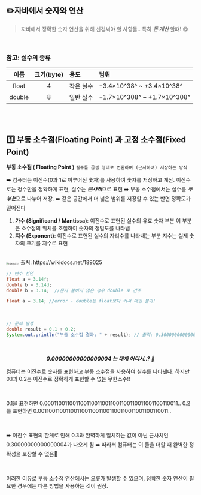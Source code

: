## ✏️자바에서 숫자와 연산

> 자바에서 정확한 숫자 연산을 위해 신경써야 할 사항들..
> 특히 ***돈 계산*** 할떄! 😋

<br/>

### 참고: 실수의 종류

|  이름  | 크기(byte) | 용도      | 범위                        |
| :----: | :--------: | :-------- | :-------------------------- |
| float  |     4      | 작은 실수 | −3.4×10^38^ ~ +3.4×10^38^   |
| double |     8      | 일반 실수 | −1.7×10^308^ ~ +1.7×10^308^ |

<br/>

<br/>

## 1️⃣  부동 소수점(Floating Point) 과 고정 소수점(Fixed Point)

**부동 소수점 ( Floating Point )**   `실수를 곱셈 형태로 변환하여 (근사하여) 저장하는 방식`

➡️ 컴퓨터는 이진수(0과 1로 이루어진 숫자)를 사용하여 숫자를 저장하고 계산.
     이진수로는 정수만을 정확하게 표현, 실수는 ***근사적***으로 표현
➡️ 부동 소수점에서는 실수를 ***두 부분***으로 나누어 저장.
➡️ 같은 공간에서 더 넓은 범위를 저장할 수 있는 반면 정확도가 떨어진다

1. **가수 (Significand / Mantissa)**: 이진수로 표현된 실수의 유효 숫자 부분 
   이 부분은 소수점의 위치를 조절하여 숫자의 정밀도를 나타냄
2. **지수 (Exponent)**: 이진수로 표현된 실수의 자리수를 나타내는 부분 
   지수는 실제 숫자의 크기를 지수로 표현

<br/>

<img src="https://wikidocs.net/images/page/189025/float%EC%99%80_double.jpg" alt="종류에 따른 크기" style="zoom:30%;" />
출처: https://wikidocs.net/189025

<br/>

```java
// 변수 선언
float a = 3.14f;
double b = 3.14d;
double b = 3.14;  //문자 붙이지 않은 경우 double 로 간주

float a = 3.14; //error - double은 float보다 커서 대입 불가!
```

<br/>

```java
// 문제 발생
double result = 0.1 + 0.2;
System.out.println("부동 소수점 결과: " + result); // 출력: 0.30000000000000004
```

</br>

<div align="center">

***0.00000000000000004 는 대체 어디서..? 🤔***

</div>

컴퓨터는 이진수로 숫자를 표현하고 부동 소수점을 사용하여 실수를 나타낸다.
하지만 0.1과 0.2는 이진수로 정확하게 표현할 수 없는 무한소수!!

</br>

0.1을 표현하면 0.0001100110011001100110011001100110011001100110011..
0.2를 표현하면 0.001100110011001100110011001100110011001100110011..

</br>

➡️ 이진수 표현의 한계로 인해 0.3과 완벽하게 일치하는 값이 아닌 근사치인 0.30000000000000004가 나오게 됨
➡️ 따라서 컴퓨터는 이 둘을 더할 때 완벽한 정확성을 보장할 수 없음🥷

</br>

이러한 이유로 부동 소수점 연산에서는 오류가 발생할 수 있으며, 
정확한 숫자 연산이 필요한 경우에는 다른 방법을 사용하는 것이 권장.